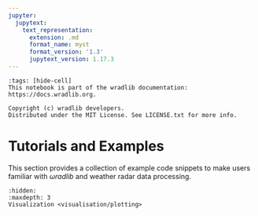 ```yaml
---
jupyter:
  jupytext:
    text_representation:
      extension: .md
      format_name: myst
      format_version: '1.3'
      jupytext_version: 1.17.3
---
```


```{raw-cell}
:tags: [hide-cell]
This notebook is part of the wradlib documentation: https://docs.wradlib.org.

Copyright (c) wradlib developers.
Distributed under the MIT License. See LICENSE.txt for more info.
```

# Tutorials and Examples

This section provides a collection of example code snippets to make users familiar with $\omega radlib$ and weather radar data processing.

```{toctree}
:hidden:
:maxdepth: 3   
Visualization <visualisation/plotting>
```